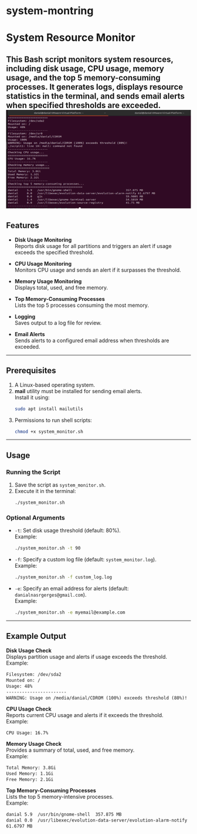 # system-montring


# System Resource Monitor

This Bash script monitors system resources, including disk usage, CPU usage, memory usage, and the top 5 memory-consuming processes. It generates logs, displays resource statistics in the terminal, and sends email alerts when specified thresholds are exceeded.
![System Monitor Output](https://raw.githubusercontent.com/Danial-Nasr/system-montring/main/1.scr.PNG)
---

## Features

- **Disk Usage Monitoring**  
  Reports disk usage for all partitions and triggers an alert if usage exceeds the specified threshold.

- **CPU Usage Monitoring**  
  Monitors CPU usage and sends an alert if it surpasses the threshold.

- **Memory Usage Monitoring**  
  Displays total, used, and free memory.

- **Top Memory-Consuming Processes**  
  Lists the top 5 processes consuming the most memory.

- **Logging**  
  Saves output to a log file for review.

- **Email Alerts**  
  Sends alerts to a configured email address when thresholds are exceeded.

---

## Prerequisites

1. A Linux-based operating system.
2. **mail** utility must be installed for sending email alerts.  
   Install it using:
   ```bash
   sudo apt install mailutils
   ```
3. Permissions to run shell scripts:
   ```bash
   chmod +x system_monitor.sh
   ```

---

## Usage

### Running the Script
1. Save the script as `system_monitor.sh`.
2. Execute it in the terminal:
   ```bash
   ./system_monitor.sh
   ```

### Optional Arguments
- `-t`: Set disk usage threshold (default: 80%).  
   Example:  
   ```bash
   ./system_monitor.sh -t 90
   ```

- `-f`: Specify a custom log file (default: `system_monitor.log`).  
   Example:  
   ```bash
   ./system_monitor.sh -f custom_log.log
   ```

- `-e`: Specify an email address for alerts (default: `danialnasrgerges@gmail.com`).  
   Example:  
   ```bash
   ./system_monitor.sh -e myemail@example.com
   ```

---

## Example Output

**Disk Usage Check**  
Displays partition usage and alerts if usage exceeds the threshold.  
Example:  
```
Filesystem: /dev/sda2  
Mounted on: /  
Usage: 48%  
-----------------------
WARNING: Usage on /media/danial/CDROM (100%) exceeds threshold (80%)!
```

**CPU Usage Check**  
Reports current CPU usage and alerts if it exceeds the threshold.  
Example:  
```
CPU Usage: 16.7%
```

**Memory Usage Check**  
Provides a summary of total, used, and free memory.  
Example:  
```
Total Memory: 3.8Gi  
Used Memory: 1.1Gi  
Free Memory: 2.1Gi  
```

**Top Memory-Consuming Processes**  
Lists the top 5 memory-intensive processes.  
Example:  
```
danial 5.9  /usr/bin/gnome-shell  357.875 MB
danial 0.0  /usr/libexec/evolution-data-server/evolution-alarm-notify 61.6797 MB
```

